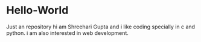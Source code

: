 # Hello-World
Just an repository
hi am Shreehari Gupta and i like coding specially in c and python.
i am also interested in web development.
